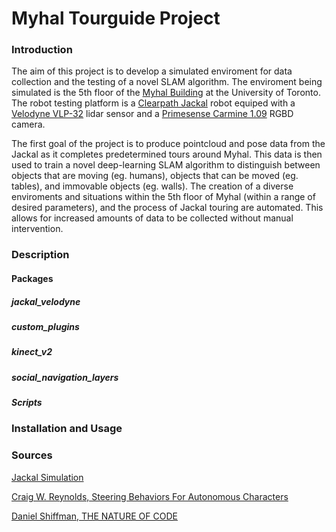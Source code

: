# Myhal Tourguide Project 

### Introduction

The aim of this project is to develop a simulated enviroment for data collection and the testing of a novel SLAM algorithm. The enviroment being simulated is the 5th floor of the [Myhal Building](https://www.engineering.utoronto.ca/myhal-centre-for-engineering-innovation-entrepreneurship/) at the University of Toronto. The robot testing platform is a [Clearpath Jackal](https://clearpathrobotics.com/jackal-small-unmanned-ground-vehicle/) robot equiped with a [Velodyne VLP-32](https://velodynelidar.com/products/ultra-puck/) lidar sensor and a [Primesense Carmine 1.09](http://xtionprolive.com/primesense-carmine-1.09) RGBD camera. 

The first goal of the project is to produce pointcloud and pose data from the Jackal as it completes predetermined tours around Myhal. This data is then used to train a novel deep-learning SLAM algorithm to distinguish between objects that are moving (eg. humans), objects that can be moved (eg. tables), and immovable objects (eg. walls). The creation of a diverse enviroments and situations within the 5th floor of Myhal (within a range of desired parameters), and the process of Jackal touring are automated. This allows for increased amounts of data to be collected without manual intervention.

### Description

#### Packages

##### jackal_velodyne

##### custom_plugins

##### kinect_v2

##### social_navigation_layers

##### Scripts 

### Installation and Usage

### Sources 

[Jackal Simulation](https://www.clearpathrobotics.com/assets/guides/kinetic/jackal/simulation.html)

[Craig W. Reynolds, Steering Behaviors For Autonomous Characters](http://www.red3d.com/cwr/steer/gdc99/)

[Daniel Shiffman, THE NATURE OF CODE](https://natureofcode.com/book/chapter-6-autonomous-agents/)
